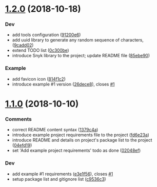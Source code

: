 # [1.2.0](https://github.com/westpole/react-env-setup/compare/v1.1.0...v1.2.0) (2018-10-18)


### Dev

* add tools configuration ([91200e6](https://github.com/westpole/react-env-setup/commit/91200e6d58c20aca12fb5b335e1303db67e600bf))
* add uuid library to generate any random sequence of characters, ([9cadd02](https://github.com/westpole/react-env-setup/commit/9cadd02b3bfa04155ec70d284c4eebea0edccd09))
* extend TODO list ([0c300be](https://github.com/westpole/react-env-setup/commit/0c300be9df3f357d398953787602ed1173e4ee31))
* introduce Snyk library to the project; update README file ([85ebe90](https://github.com/westpole/react-env-setup/commit/85ebe90fef0b0f722a0c6722797102fdb23201ce))

### Example

* add favicon icon ([814f1c2](https://github.com/westpole/react-env-setup/commit/814f1c29692957e1707953a7512a7eaab59e463a))
* introduce example #1 version ([26dece8](https://github.com/westpole/react-env-setup/commit/26dece86391ed00d4d2968ee913d2f83c4cf2715)), closes [#1](https://github.com/westpole/react-env-setup/issues/1)



# [1.1.0](https://github.com/westpole/react-env-setup/compare/c9536c3e0101295c90cf6dbd85347201d405a223...v1.1.0) (2018-10-10)


### Comments

* correct README content syntax ([1379c4a](https://github.com/westpole/react-env-setup/commit/1379c4a96e03f8f755274a68cd087e9069afa558))
* introduce example project requirements file to the project ([fd6e23a](https://github.com/westpole/react-env-setup/commit/fd6e23ae3584fe9085c2bcfe207eed180d1445d2))
* introduce README and details on project's package list to the project ([04efd19](https://github.com/westpole/react-env-setup/commit/04efd19fe2a7e81e62b13bec05ef4bf246ce98c9))
* set 'Add example project requirements' todo as done ([02048ef](https://github.com/westpole/react-env-setup/commit/02048efdea73e97fffd3b7aaeafc1c1536c7514c))

### Dev

* add example #1 requirements ([e3e1f56](https://github.com/westpole/react-env-setup/commit/e3e1f567716b37dd9fd23a8f406b982441814b6e)), closes [#1](https://github.com/westpole/react-env-setup/issues/1)
* setup package list and gitignore list ([c9536c3](https://github.com/westpole/react-env-setup/commit/c9536c3e0101295c90cf6dbd85347201d405a223))



